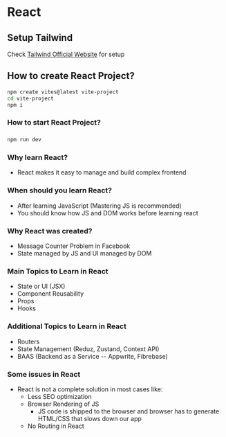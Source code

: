 # React

## Setup Tailwind

Check [Tailwind Official Website](https://tailwindcss.com/docs/installation) for setup

## How to create React Project?

```sh
npm create vites@latest vite-project
cd vite-project
npm i
```

### How to start React Project?

###

```sh
npm run dev
```

### Why learn React?

- React makes it easy to manage and build complex frontend

### When should you learn React?

- After learning JavaScript (Mastering JS is recommended)
- You should know how JS and DOM works before learning react

### Why React was created?

- Message Counter Problem in Facebook
- State managed by JS and UI managed by DOM

### Main Topics to Learn in React

- State or UI (JSX)
- Component Reusability
- Props
- Hooks

### Additional Topics to Learn in React

- Routers
- State Management (Reduz, Zustand, Context API)
- BAAS (Backend as a Service -- Appwrite, Fibrebase)

### Some issues in React

- React is not a complete solution in most cases like:
  - Less SEO optimization
  - Browser Rendering of JS
    - JS code is shipped to the browser and browser has to generate HTML/CSS that slows down our app
  - No Routing in React
